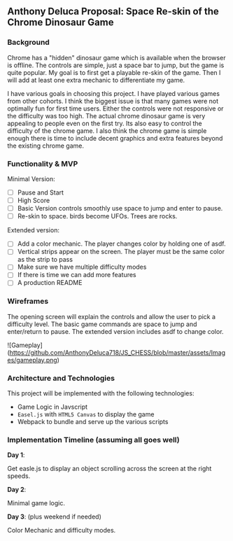 ## Anthony Deluca Proposal: Space Re-skin of the Chrome Dinosaur Game

### Background

Chrome has a "hidden" dinosaur game which is available when the browser is offline. The controls are simple, just a space bar to jump, but the game is quite popular. My goal is to first get a playable re-skin of the game. Then I will add at least one extra mechanic to differentiate my game.

I have various goals in choosing this project. I have played various games from other cohorts. I think the biggest issue is that many games were not optimally fun for first time users. Either the controls were not responsive or the difficulty was too high. The actual chrome dinosaur game is very appealing to people even on the first try. Its also easy to control the difficulty of the chrome game. I also think the chrome game is simple enough there is time to include decent graphics and extra features beyond the existing chrome game.

### Functionality & MVP

Minimal Version:

- [ ] Pause and Start
- [ ] High Score
- [ ] Basic Version controls smoothly use space to jump and enter to pause.
- [ ] Re-skin to space. birds become UFOs. Trees are rocks.

Extended version:
- [ ] Add a color mechanic. The player changes color by holding one of asdf.
- [ ] Vertical strips appear on the screen. The player must be the same color as the strip to pass
- [ ] Make sure we have multiple difficulty modes
- [ ] If there is time we can add more features
- [ ] A production README

### Wireframes

The opening screen will explain the controls and allow the user to pick a difficulty level. The basic game commands are space to jump and enter/return to pause. The extended version includes asdf to change color.

![Gameplay] (https://github.com/AnthonyDeluca718/JS_CHESS/blob/master/assets/Images/gameplay.png)

### Architecture and Technologies

This project will be implemented with the following technologies:

- Game Logic in Javscript
- `Easel.js` with `HTML5 Canvas` to display the game
- Webpack to bundle and serve up the various scripts

### Implementation Timeline (assuming all goes well)

**Day 1**:

Get easle.js to display an object scrolling across the screen at the right speeds.

**Day 2**:

Minimal game logic.

**Day 3**: (plus weekend if needed)

Color Mechanic and difficulty modes.
